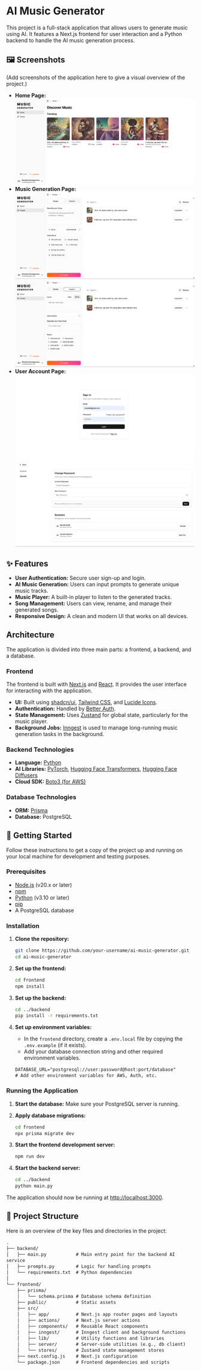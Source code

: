# AI Music Generator

This project is a full-stack application that allows users to generate music using AI. It features a Next.js frontend for user interaction and a Python backend to handle the AI music generation process.

## 🖼️ Screenshots

(Add screenshots of the application here to give a visual overview of the project.)

- **Home Page:**
  ![Home Page](./screenshots/Screenshot%202025-09-13%20130552.png)
- **Music Generation Page:**
  ![Music Generation Page](./screenshots/Screenshot%202025-09-13%20130620.png)
  ![Music Generation Page](./screenshots/Screenshot%202025-09-13%20130633.png)
- **User Account Page:**
  ![User Account Page](./screenshots/Screenshot%202025-09-13%20130742.png)
  ![User Account Page](./screenshots/Screenshot%202025-09-13%20130725.png)

## ✨ Features

- **User Authentication:** Secure user sign-up and login.
- **AI Music Generation:** Users can input prompts to generate unique music tracks.
- **Music Player:** A built-in player to listen to the generated tracks.
- **Song Management:** Users can view, rename, and manage their generated songs.
- **Responsive Design:** A clean and modern UI that works on all devices.

## Architecture

The application is divided into three main parts: a frontend, a backend, and a database.

### Frontend

The frontend is built with [Next.js](https://nextjs.org/) and [React](https://react.dev/). It provides the user interface for interacting with the application.

- **UI:** Built using [shadcn/ui](https://ui.shadcn.com/), [Tailwind CSS](https://tailwindcss.com/), and [Lucide Icons](https://lucide.dev/).
- **Authentication:** Handled by [Better Auth](https://better-auth.dev/).
- **State Management:** Uses [Zustand](https://zustand-demo.pmnd.rs/) for global state, particularly for the music player.
- **Background Jobs:** [Inngest](https://www.inngest.com/) is used to manage long-running music generation tasks in the background.

### Backend Technologies

- **Language:** [Python](https://www.python.org/)
- **AI Libraries:** [PyTorch](https://pytorch.org/), [Hugging Face Transformers](https://huggingface.co/docs/transformers/index), [Hugging Face Diffusers](https://huggingface.co/docs/diffusers/index)
- **Cloud SDK:** [Boto3 (for AWS)](https://boto3.amazonaws.com/v1/documentation/api/latest/index.html)

### Database Technologies

- **ORM:** [Prisma](https://www.prisma.io/)
- **Database:** PostgreSQL

## 🚀 Getting Started

Follow these instructions to get a copy of the project up and running on your local machine for development and testing purposes.

### Prerequisites

- [Node.js](https://nodejs.org/en/) (v20.x or later)
- [npm](https://www.npmjs.com/)
- [Python](https://www.python.org/downloads/) (v3.10 or later)
- [pip](https://pip.pypa.io/en/stable/installation/)
- A PostgreSQL database

### Installation

1. **Clone the repository:**

    ```bash
    git clone https://github.com/your-username/ai-music-generator.git
    cd ai-music-generator
    ```

2. **Set up the frontend:**

    ```bash
    cd frontend
    npm install
    ```

3. **Set up the backend:**

    ```bash
    cd ../backend
    pip install -r requirements.txt
    ```

4. **Set up environment variables:**

    - In the `frontend` directory, create a `.env.local` file by copying the `.env.example` (if it exists).
    - Add your database connection string and other required environment variables.

    ```env
    DATABASE_URL="postgresql://user:password@host:port/database"
    # Add other environment variables for AWS, Auth, etc.
    ```

### Running the Application

1. **Start the database:**
    Make sure your PostgreSQL server is running.

2. **Apply database migrations:**

    ```bash
    cd frontend
    npx prisma migrate dev
    ```

3. **Start the frontend development server:**

    ```bash
    npm run dev
    ```

4. **Start the backend server:**

    ```bash
    cd ../backend
    python main.py
    ```

The application should now be running at [http://localhost:3000](http://localhost:3000).

## 📁 Project Structure

Here is an overview of the key files and directories in the project:

````text
.
├── backend/
│   ├── main.py           # Main entry point for the backend AI service
│   ├── prompts.py        # Logic for handling prompts
│   └── requirements.txt  # Python dependencies
│
└── frontend/
    ├── prisma/
    │   └── schema.prisma # Database schema definition
    ├── public/           # Static assets
    ├── src/
    │   ├── app/          # Next.js app router pages and layouts
    │   ├── actions/      # Next.js server actions
    │   ├── components/   # Reusable React components
    │   ├── inngest/      # Inngest client and background functions
    │   ├── lib/          # Utility functions and libraries
    │   ├── server/       # Server-side utilities (e.g., db client)
    │   └── stores/       # Zustand state management stores
    ├── next.config.js    # Next.js configuration
    └── package.json      # Frontend dependencies and scripts
````
